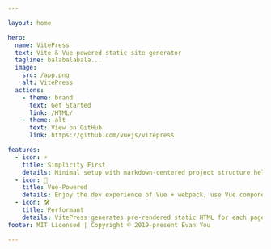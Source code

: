 ```yaml
---

layout: home

hero:
  name: VitePress
  text: Vite & Vue powered static site generator
  tagline: balabalabala...
  image:
    src: /app.png
    alt: VitePress
  actions:
    - theme: brand
      text: Get Started
      link: /HTML/
    - theme: alt
      text: View on GitHub
      link: https://github.com/vuejs/vitepress

features:
  - icon: ⚡️
    title: Simplicity First
    details: Minimal setup with markdown-centered project structure helps you focus on writing.
  - icon: 🖖
    title: Vue-Powered
    details: Enjoy the dev experience of Vue + webpack, use Vue components in markdown, and develop custom themes with Vue.
  - icon: 🛠️
    title: Performant
    details: VitePress generates pre-rendered static HTML for each page, and runs as an SPA once a page is loaded.
footer: MIT Licensed | Copyright © 2019-present Evan You

---
```



